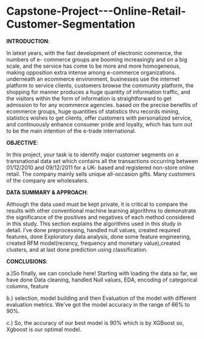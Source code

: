 # Capstone-Project---Online-Retail-Customer-Segmentation
**INTRODUCTION**:


In latest years, with the fast development of electronic commerce, the numbers of e- commerce groups are booming increasingly and on a big scale, and the service has come to be more and more homogeneous, making opposition extra intense among e-commerce organizations. underneath an ecommerce environment, businesses use the internet platform to service clients, customers browse the community platform, the shopping for manner produces a huge quantity of information traffic, and the visitors within the form of information is straightforward to get admission to for any ecommerce agencies. based on the precise benefits of ecommerce groups, huge quantities of statistics thru records mining, statistics wishes to get clients, offer customers with personalized service, and continuously enhance consumer pride and loyalty, which has turn out to be the main intention of the e-trade international.



**OBJECTIVE**:

In this project, your task is to identify major customer segments on a transnational data set which contains all the transactions occurring between 01/12/2010 and 09/12/2011 for a UK- based and registered non-store online retail. The company mainly sells unique all-occasion gifts. Many customers of the company are wholesalers.

**DATA SUMMARY & APPROACH**:


Although the data used must be kept private, it is critical to compare the results with other conventional machine learning algorithms to demonstrate the significance of the positives and negatives of each method considered in this study. This section explains the algorithms used in this study in detail. I’ve done preprocessing, handled null values, created required features, done Exploratory data analysis, done some feature engineering, created RFM model(recency, frequency and monetary value),created clusters, and at last done prediction using classification.


**CONCLUSIONS**:

a.)So finally, we can conclude here!
Starting with loading the data so far, we have done Data cleaning, handled Null values, EDA, encoding of categorical columns, feature

b.) selection, model building and then 
Evaluation of the model with 
different evaluation metrics.
We've got the model accuracy in 
the range of 66% to 90%.

c.) So, the accuracy of our best model 
is 90% which is by XGBoost 
so, Xgboost is our optimal model.
